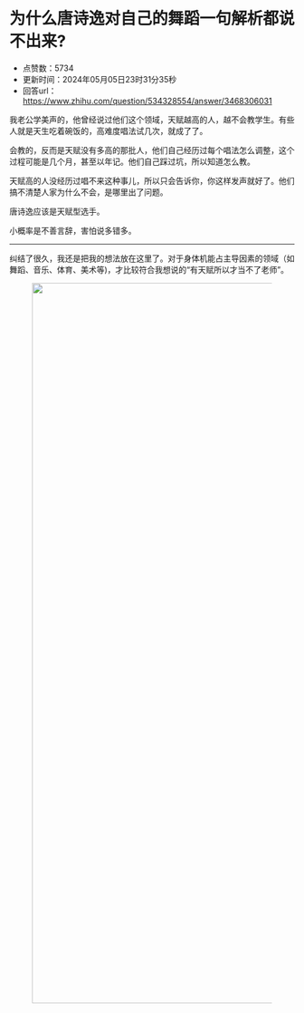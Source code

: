 # 为什么唐诗逸对自己的舞蹈一句解析都说不出来?
- 点赞数：5734
- 更新时间：2024年05月05日23时31分35秒
- 回答url：https://www.zhihu.com/question/534328554/answer/3468306031
<body>
 <p data-pid="KCPd8GZ8">我老公学美声的，他曾经说过他们这个领域，天赋越高的人，越不会教学生。有些人就是天生吃着碗饭的，高难度唱法试几次，就成了了。</p>
 <p data-pid="zae7LoKx">会教的，反而是天赋没有多高的那批人，他们自己经历过每个唱法怎么调整，这个过程可能是几个月，甚至以年记。他们自己踩过坑，所以知道怎么教。</p>
 <p data-pid="53e60NMr">天赋高的人没经历过唱不来这种事儿，所以只会告诉你，你这样发声就好了。他们搞不清楚人家为什么不会，是哪里出了问题。</p>
 <p data-pid="0hnmRfcu">唐诗逸应该是天赋型选手。</p>
 <p data-pid="uZd63XXd">小概率是不善言辞，害怕说多错多。</p>
 <hr>
 <p data-pid="3KlhJN2F">纠结了很久，我还是把我的想法放在这里了。对于身体机能占主导因素的领域（如舞蹈、音乐、体育、美术等)，才比较符合我想说的“有天赋所以才当不了老师”。</p>
 <figure data-size="normal">
  <img src="https://picx.zhimg.com/50/v2-2e950513d69e15ac1797166c39f02818_720w.jpg?source=1940ef5c" data-caption="" data-size="normal" data-rawwidth="1272" data-rawheight="502" data-original-token="v2-a1baa6b1f07cef070b5a1e05b2e460bd" data-default-watermark-src="https://pica.zhimg.com/50/v2-a50f80b790f3c3746d2cc4715ec2d767_720w.jpg?source=1940ef5c" class="origin_image zh-lightbox-thumb" width="1272" data-original="https://picx.zhimg.com/v2-2e950513d69e15ac1797166c39f02818_r.jpg?source=1940ef5c">
 </figure>
 <p></p>
</body>